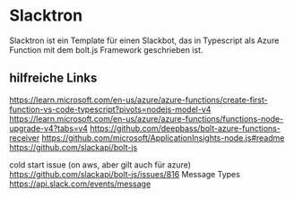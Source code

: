# Slacktron

Slacktron ist ein Template für einen Slackbot, das in Typescript als Azure Function mit dem bolt.js Framework geschrieben ist.

## hilfreiche Links

https://learn.microsoft.com/en-us/azure/azure-functions/create-first-function-vs-code-typescript?pivots=nodejs-model-v4
https://learn.microsoft.com/en-us/azure/azure-functions/functions-node-upgrade-v4?tabs=v4
https://github.com/deepbass/bolt-azure-functions-receiver
https://github.com/microsoft/ApplicationInsights-node.js#readme
https://github.com/slackapi/bolt-js

cold start issue (on aws, aber gilt auch für azure)
https://github.com/slackapi/bolt-js/issues/816
Message Types
https://api.slack.com/events/message
